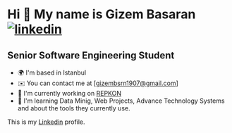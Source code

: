 Hi 👋 My name is Gizem Basaran [![linkedin](https://img.shields.io/badge/Linkedin-000000?style=for-the-badge&logo=Linkedin&logoColor=white)](https://www.linkedin.com/in/gizem-b-900506171/)
=============================================

Senior Software Engineering Student
------------------------------------

* 🌍  I'm based in Istanbul
* ✉️  You can contact me at [gizembsrn1907@gmail.com]
* 🚀  I'm currently working on [REPKON](https://www.repkon.com.tr/tr)
* 🧠  I'm learning Data Minig, Web Projects, Advance Technology Systems and about the tools they currently use.

This is my [Linkedin](https://www.linkedin.com/in/gizem-b-900506171/) profile.


<!--
**gzmbsrn/gzmbsrn** is a ✨ _special_ ✨ repository because its `README.md` (this file) appears on your GitHub profile.

Here are some ideas to get you started:

- 🔭 I’m currently working on ...
- 🌱 I’m currently learning ...
- 👯 I’m looking to collaborate on ...
- 🤔 I’m looking for help with ...
- 💬 Ask me about ...
- 📫 How to reach me: ...
- 😄 Pronouns: ...
- ⚡ Fun fact: ...
-->

